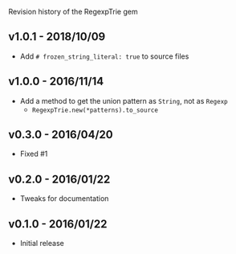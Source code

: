 Revision history of the RegexpTrie gem

## v1.0.1 - 2018/10/09

* Add `# frozen_string_literal: true` to source files

## v1.0.0 - 2016/11/14

- Add a method to get the union pattern as `String`, not as `Regexp`
    - `RegexpTrie.new(*patterns).to_source`

## v0.3.0 - 2016/04/20

- Fixed #1

## v0.2.0 - 2016/01/22

- Tweaks for documentation

## v0.1.0 - 2016/01/22

- Initial release
